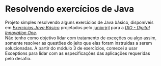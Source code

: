 # Resolvendo exercícios de Java

Projeto simples resolvendo alguns exercícios de Java básico, disponíveis em *[Exercícios Java Básico](https://github.com/digitalinnovationone/exercicios-java-basico)* projetados pelo [juniorjrjl](https://github.com/juniorjrjl) para a *[DIO - Digital Innovation One](https://www.dio.me/)*.  
Não tenho como objetivo lidar com tratamento de exceções ou algo assim, somente resolver as questões do jeito que elas foram instruídas a serem solucionadas.
A partir do módulo 3 de exercícios, comecei a usar Exceptions para lidar com as especificações das aplicações requeridas pelo desafio.